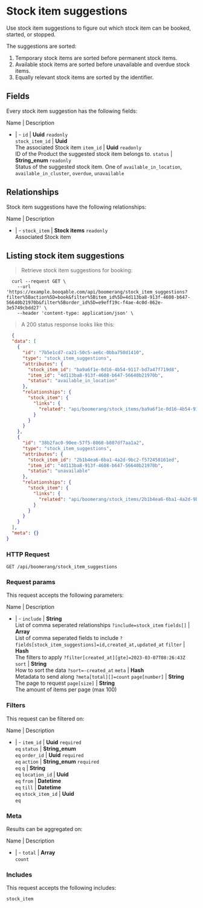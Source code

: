 # Stock item suggestions

Use stock item suggestions to figure out which stock item can be booked,
started, or stopped.

The suggestions are sorted:
  1. Temporary stock items are sorted before permanent stock items.
  2. Available stock items are sorted before unavailable and overdue stock items.
  3. Equally relevant stock items are sorted by the identifier.

## Fields
Every stock item suggestion has the following fields:

Name | Description
- | -
`id` | **Uuid** `readonly`<br>
`stock_item_id` | **Uuid** <br>The associated Stock item
`item_id` | **Uuid** `readonly`<br>ID of the Product the suggested stock item belongs to.
`status` | **String_enum** `readonly`<br>Status of the suggested stock item. One of `available_in_location`, `available_in_cluster`, `overdue`, `unavailable` 


## Relationships
Stock item suggestions have the following relationships:

Name | Description
- | -
`stock_item` | **Stock items** `readonly`<br>Associated Stock item


## Listing stock item suggestions



> Retrieve stock item suggestions for booking:

```shell
  curl --request GET \
    --url 'https://example.booqable.com/api/boomerang/stock_item_suggestions?filter%5Baction%5D=book&filter%5Bitem_id%5D=4d113ba8-913f-4608-b647-56640b21970b&filter%5Border_id%5D=e9eff19c-f4ae-4c0d-862e-3e5749cbdd27' \
    --header 'content-type: application/json' \
```

> A 200 status response looks like this:

```json
  {
  "data": [
    {
      "id": "7b5e1cd7-ca21-50c5-ae6c-0bba750d1410",
      "type": "stock_item_suggestions",
      "attributes": {
        "stock_item_id": "ba9a6f1e-0d16-4b54-9117-bd7a47f719d8",
        "item_id": "4d113ba8-913f-4608-b647-56640b21970b",
        "status": "available_in_location"
      },
      "relationships": {
        "stock_item": {
          "links": {
            "related": "api/boomerang/stock_items/ba9a6f1e-0d16-4b54-9117-bd7a47f719d8"
          }
        }
      }
    },
    {
      "id": "38b2fac0-90ee-57f5-8068-b807df7aa1a2",
      "type": "stock_item_suggestions",
      "attributes": {
        "stock_item_id": "2b1b4ea6-6ba1-4a2d-9bc2-f572458161ed",
        "item_id": "4d113ba8-913f-4608-b647-56640b21970b",
        "status": "unavailable"
      },
      "relationships": {
        "stock_item": {
          "links": {
            "related": "api/boomerang/stock_items/2b1b4ea6-6ba1-4a2d-9bc2-f572458161ed"
          }
        }
      }
    }
  ],
  "meta": {}
}
```

### HTTP Request

`GET /api/boomerang/stock_item_suggestions`

### Request params

This request accepts the following parameters:

Name | Description
- | -
`include` | **String** <br>List of comma seperated relationships `?include=stock_item`
`fields[]` | **Array** <br>List of comma seperated fields to include `?fields[stock_item_suggestions]=id,created_at,updated_at`
`filter` | **Hash** <br>The filters to apply `?filter[created_at][gte]=2023-03-07T08:26:43Z`
`sort` | **String** <br>How to sort the data `?sort=-created_at`
`meta` | **Hash** <br>Metadata to send along `?meta[total][]=count`
`page[number]` | **String** <br>The page to request
`page[size]` | **String** <br>The amount of items per page (max 100)


### Filters

This request can be filtered on:

Name | Description
- | -
`item_id` | **Uuid** `required`<br>`eq`
`status` | **String_enum** <br>`eq`
`order_id` | **Uuid** `required`<br>`eq`
`action` | **String_enum** `required`<br>`eq`
`q` | **String** <br>`eq`
`location_id` | **Uuid** <br>`eq`
`from` | **Datetime** <br>`eq`
`till` | **Datetime** <br>`eq`
`stock_item_id` | **Uuid** <br>`eq`


### Meta

Results can be aggregated on:

Name | Description
- | -
`total` | **Array** <br>`count`


### Includes

This request accepts the following includes:

`stock_item`





